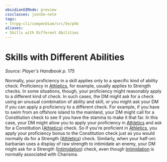 ```yaml
---
obsidianUIMode: preview
cssclasses: json5e-note
tags:
- ttrpg-cli/compendium/src/5e/phb
aliases:
- Skills with Different Abilities
---
```

# Skills with Different Abilities
*Source: Player's Handbook p. 175* 

Normally, your proficiency in a skill applies only to a specific kind of ability check. Proficiency in [Athletics](/3-Mechanics/CLI/Rules/skills.md#Athletics), for example, usually applies to Strength checks. In some situations, though, your proficiency might reasonably apply to a different kind of check. In such cases, the DM might ask for a check using an unusual combination of ability and skill, or you might ask your DM if you can apply a proficiency to a different check. For example, if you have to swim from an offshore island to the mainland, your DM might call for a Constitution check to see if you have the stamina to make it that far. In this case, your DM might allow you to apply your proficiency in [Athletics](/3-Mechanics/CLI/Rules/skills.md#Athletics) and ask for a Constitution ([Athletics](/3-Mechanics/CLI/Rules/skills.md#Athletics)) check. So if you're proficient in [Athletics](/3-Mechanics/CLI/Rules/skills.md#Athletics), you apply your proficiency bonus to the Constitution check just as you would normally do for a Strength ([Athletics](/3-Mechanics/CLI/Rules/skills.md#Athletics)) check. Similarly, when your half-orc barbarian uses a display of raw strength to intimidate an enemy, your DM might ask for a Strength ([Intimidation](/3-Mechanics/CLI/Rules/skills.md#Intimidation)) check, even though [Intimidation](/3-Mechanics/CLI/Rules/skills.md#Intimidation) is normally associated with Charisma.
